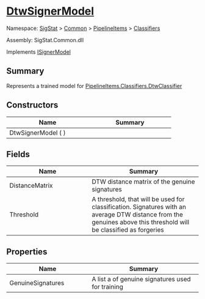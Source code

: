 # [DtwSignerModel](./DtwSignerModel.md)

Namespace: [SigStat]() > [Common](./../../README.md) > [PipelineItems]() > [Classifiers](./README.md)

Assembly: SigStat.Common.dll

Implements [ISignerModel](./../../Pipeline/ISignerModel.md)

## Summary
Represents a trained model for [PipelineItems.Classifiers.DtwClassifier](https://github.com/hargitomi97/sigstat/blob/master/docs/md/SigStat/Common/PipelineItems/Classifiers/DtwClassifier.md)

## Constructors

| Name | Summary | 
| --- | --- | 
| DtwSignerModel (  )<div style="width: 200px">| <div style="width: 200px">| <br>


## Fields

| Name | Summary | 
| --- | --- | 
| DistanceMatrix<div style="width: 200px">| DTW distance matrix of the genuine signatures<div style="width: 200px">| <br>
| Threshold<div style="width: 200px">| A threshold, that will be used for classification. Signatures with  an average DTW distance from the genuines above this threshold will  be classified as forgeries<div style="width: 200px">| <br>


## Properties

| Name | Summary | 
| --- | --- | 
| GenuineSignatures<div style="width: 200px">| A list a of genuine signatures used for training<div style="width: 200px">| <br>



